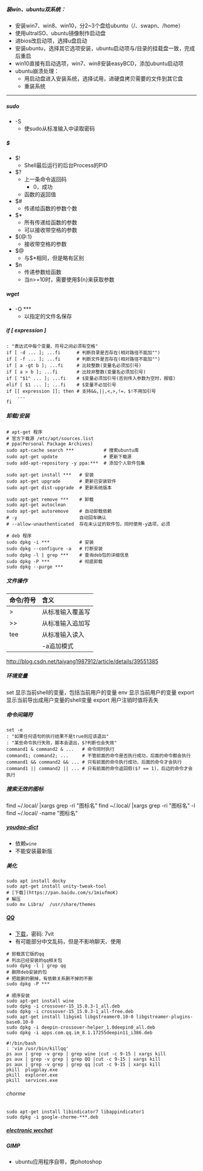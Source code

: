 ##### 装win、ubuntu双系统：
- 安装win7、win8、win10，分2~3个盘给ubuntu（/、swapn、/home）
- 使用ultraISO、ubuntu镜像制作启动盘
- 进bios改启动项，选择u盘启动
- 安装ubuntu，选择其它选项安装，ubuntu启动项与/目录的挂载盘一致，完成后重启
- win10直接有启动选项，win7、win8安装easyBCD，添加ubuntu启动项
- ubuntu崩溃处理：
    + 用启动盘进入安装系统，选择试用，进硬盘拷贝需要的文件到其它盘
    + 重装系统

---
##### sudo
- -S
    + 使sudo从标准输入中读取密码

##### $
- $!
    + Shell最后运行的后台Process的PID
- $?
    + 上一条命令返回码
        * 0，成功
    + 函数的返回值
- $#
    + 传递给函数的参数个数
- $*
    + 所有传递给函数的参数
    + 可以接收带空格的参数
- ${@:1}
    + 接收带空格的参数
- $@
    + 与$*相同，但是略有区别
- $n
    + 传递参数给函数
    + 当n>=10时，需要使用${n}来获取参数

##### wget
- -O ***
    + 以指定的文件名保存

##### if [ expression ]
```shell
: "表达式中每个变量、符号之间必须有空格"
if [ -d ... ]; ...fi      # 判断目录是否存在(相对路径不能加"")
if [ -f ... ]; ...fi      # 判断文件是否存在(相对路径不能加"")
if [ a -gt b ]; ...fi     # 比较整数(变量名必须加引号)
if [ a > b ]; ...fi       # 比较非整数(变量名必须加引号)
if [ "$1" ... ]; ...fi    # $变量必须加引号(否则传入参数为空时，报错)
elif [ $1 ... ]; ...fi    # $变量不必加引号
if [[ expression ]]; then # 支持&&,||,<,>,!=，$!不用加引号
    ...
fi
```

##### 卸载/安装
```shell
# apt-get 程序
# 官方下载源 /etc/apt/sources.list
# ppa(Personal Package Archives)
sudo apt-cache search ***           # 搜索ubuntu库
sudo apt-get update                 # 更新下载源
sudo add-apt-repository -y ppa:***  # 添加个人软件包集

sudo apt-get install ***   # 安装
sudo apt-get upgrade       # 更新已安装软件
sudo apt-get dist-upgrade  # 更新系统版本

sudo apt-get remove ***    # 卸载
sudo apt-get autoclean
sudo apt-get autoremove    # 自动卸载依赖
# -y                       自动回车确认
# --allow-unauthenticated  存在未认证的软件包，同时使用-y选项，必须

# deb 程序
sudo dpkg -i ***           # 安装
sudo dpkg --configure -a   # 打断安装
sudo dpkg -l | grep ***    # 查询deb包的详细信息
sudo dpkg -P ***           # 彻底卸载
sudo dpkg --purge ***
```

##### 文件操作

|命令/符号|含义      |
|:----|:-------|
|>    |从标准输入覆盖写|
|>>   |从标准输入追加写|
|tee  |从标准输入读入 |
|     |-a追加模式  |


http://blog.csdn.net/taiyang1987912/article/details/39551385

##### 环境变量
set 显示当前shell的变量，包括当前用户的变量
env 显示当前用户的变量
export 显示当前导出成用户变量的shell变量
export 用户注销时值将丢失


##### 命令间隔符
```shell
set -e
: "如果任何语句的执行结果不是true则应该退出"
: "某些命令执行失败，脚本会退出，$?判断也会失效"
command1 & command2 & ...   # 命令同时执行
command1; command2; ...     # 不管前面的命令是否执行成功，后面的命令都会执行
command1 && command2 && ... # 只有前面的命令执行成功，后面的命令才会执行
command1 || command2 || ... # 只有前面的命令返回假($? == 1)，后边的命令才会执行
```

##### 搜索无效的图标
find ~/.local/ |xargs grep -ri "图标名"
find ~/.local/ |xargs grep -ri "图标名" -l
find ~/.local/ -name "图标名"


##### [youdao-dict](http://codown.youdao.com/cidian/linux/youdao-dict_1.0.2~ubuntu_amd64.deb)
- 依赖`wine`
- 不能安装最新版

##### 美化
```shell
sudo apt install docky
sudo apt-get install unity-tweak-tool
# [下载](https://pan.baidu.com/s/1miufmoK)
# 解压
sudo mv Libra/  /usr/share/themes
```

##### [QQ](http://blog.csdn.net/ysy950803/article/details/52958538)
- [下载](https://pan.baidu.com/s/1kV0u7Nh)，密码: 7vit
- 有可能部分中文乱码，但是不影响聊天、使用

```shell
# 卸载其它版的qq
# 列出已经安装的qq相关包
sudo dpkg -l | grep qq
# 删除deb安装的包
# 把能删的删掉，有依赖关系删不掉的不删
sudo dpkg -P ***

# 顺序安装
sudo apt-get install wine
sudo dpkg -i crossover-15_15.0.3-1_all.deb
sudo dpkg -i crossover-15_15.0.3-1_all-free.deb
sudo apt-get install libgsm1 libgstreamer0.10-0 libgstreamer-plugins-base0.10-0
sudo dpkg -i deepin-crossover-helper_1.0deepin0_all.deb
sudo dpkg -i apps.com.qq.im_8.1.17255deepin11_i386.deb
```

```shell
#!/bin/bash
: 'vim /usr/bin/killqq'
ps aux | grep -v grep | grep wine |cut -c 9-15 | xargs kill
ps aux | grep -v grep | grep QQ |cut -c 9-15 | xargs kill
ps aux | grep -v grep | grep qq |cut -c 9-15 | xargs kill
pkill  plugplay.exe  
pkill  explorer.exe  
pkill  services.exe  
```

###### chorme
```shell
sudo apt-get install libindicator7 libappindicator1
sudo dpkg -i google-chorme-***.deb
```

##### [electronic wechat](http://github.com/geeeeeeeeek/electronic-wechat)
##### GIMP
- ubuntu应用程序自带，类photoshop